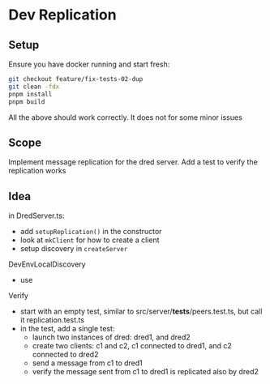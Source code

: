 # Dev Replication

## Setup

Ensure you have docker running and start fresh:

```bash
git checkout feature/fix-tests-02-dup
git clean -fdx
pnpm install
pnpm build
```

All the above should work correctly. It does not for some minor issues

## Scope

Implement message replication for the dred server. 
Add a test to verify the replication works

## Idea

in DredServer.ts:

- add `setupReplication()` in the constructor
- look at `mkClient` for how to create a client
- setup discovery in `createServer`

DevEnvLocalDiscovery

- use

Verify

- start with an empty test, similar to src/server/__tests__/peers.test.ts, but call it replication.test.ts
- in the test, add a single test: 
  - launch two instances of dred: dred1, and dred2 
  - create two clients: c1 and c2, c1 connected to dred1, and c2 connected to dred2
  - send a message from c1 to dred1
  - verify the message sent from c1 to dred1 is replicated also by dred2


